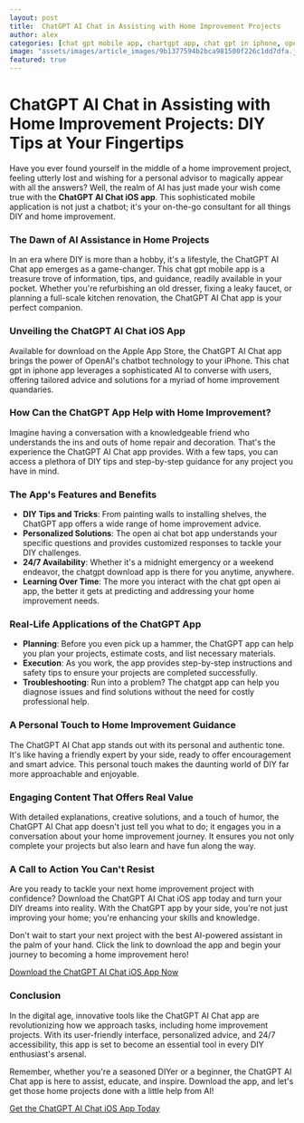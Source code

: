 ```yaml
---
layout: post
title:  ChatGPT AI Chat in Assisting with Home Improvement Projects
author: alex
categories: [chat gpt mobile app, chartgpt app, chat gpt in iphone, open ai chat bot app, chatgpt download app, chat gpt open ai app, chatgpt app]
image: "assets/images/article_images/9b1377594b2bca981500f226c1dd7dfa.jpg"
featured: true
---
```


# ChatGPT AI Chat in Assisting with Home Improvement Projects: DIY Tips at Your Fingertips

Have you ever found yourself in the middle of a home improvement project, feeling utterly lost and wishing for a personal advisor to magically appear with all the answers? Well, the realm of AI has just made your wish come true with the **ChatGPT AI Chat iOS app**. This sophisticated mobile application is not just a chatbot; it's your on-the-go consultant for all things DIY and home improvement.

### The Dawn of AI Assistance in Home Projects

In an era where DIY is more than a hobby, it's a lifestyle, the ChatGPT AI Chat app emerges as a game-changer. This chat gpt mobile app is a treasure trove of information, tips, and guidance, readily available in your pocket. Whether you're refurbishing an old dresser, fixing a leaky faucet, or planning a full-scale kitchen renovation, the ChatGPT AI Chat app is your perfect companion.

### Unveiling the ChatGPT AI Chat iOS App

Available for download on the Apple App Store, the ChatGPT AI Chat app brings the power of OpenAI's chatbot technology to your iPhone. This chat gpt in iphone app leverages a sophisticated AI to converse with users, offering tailored advice and solutions for a myriad of home improvement quandaries.

### How Can the ChatGPT App Help with Home Improvement?

Imagine having a conversation with a knowledgeable friend who understands the ins and outs of home repair and decoration. That's the experience the ChatGPT AI Chat app provides. With a few taps, you can access a plethora of DIY tips and step-by-step guidance for any project you have in mind.

### The App's Features and Benefits

- **DIY Tips and Tricks**: From painting walls to installing shelves, the ChatGPT app offers a wide range of home improvement advice.
- **Personalized Solutions**: The open ai chat bot app understands your specific questions and provides customized responses to tackle your DIY challenges.
- **24/7 Availability**: Whether it's a midnight emergency or a weekend endeavor, the chatgpt download app is there for you anytime, anywhere.
- **Learning Over Time**: The more you interact with the chat gpt open ai app, the better it gets at predicting and addressing your home improvement needs.

### Real-Life Applications of the ChatGPT App

- **Planning**: Before you even pick up a hammer, the ChatGPT app can help you plan your projects, estimate costs, and list necessary materials.
- **Execution**: As you work, the app provides step-by-step instructions and safety tips to ensure your projects are completed successfully.
- **Troubleshooting**: Run into a problem? The chatgpt app can help you diagnose issues and find solutions without the need for costly professional help.

### A Personal Touch to Home Improvement Guidance

The ChatGPT AI Chat app stands out with its personal and authentic tone. It's like having a friendly expert by your side, ready to offer encouragement and smart advice. This personal touch makes the daunting world of DIY far more approachable and enjoyable.

### Engaging Content That Offers Real Value

With detailed explanations, creative solutions, and a touch of humor, the ChatGPT AI Chat app doesn't just tell you what to do; it engages you in a conversation about your home improvement journey. It ensures you not only complete your projects but also learn and have fun along the way.

### A Call to Action You Can't Resist

Are you ready to tackle your next home improvement project with confidence? Download the ChatGPT AI Chat iOS app today and turn your DIY dreams into reality. With the ChatGPT app by your side, you're not just improving your home; you're enhancing your skills and knowledge.

Don't wait to start your next project with the best AI-powered assistant in the palm of your hand. Click the link to download the app and begin your journey to becoming a home improvement hero!

[Download the ChatGPT AI Chat iOS App Now](https://apps.apple.com/us/app/ai-ask-chat-with-ai-bots/id6472484891)

### Conclusion

In the digital age, innovative tools like the ChatGPT AI Chat app are revolutionizing how we approach tasks, including home improvement projects. With its user-friendly interface, personalized advice, and 24/7 accessibility, this app is set to become an essential tool in every DIY enthusiast's arsenal.

Remember, whether you're a seasoned DIYer or a beginner, the ChatGPT AI Chat app is here to assist, educate, and inspire. Download the app, and let's get those home projects done with a little help from AI!

[Get the ChatGPT AI Chat iOS App Today](https://apps.apple.com/us/app/ai-ask-chat-with-ai-bots/id6472484891)